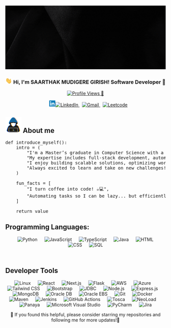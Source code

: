 <p align="center">
  <img src="https://raw.githubusercontent.com/mudiger/mudiger/main/Software%20Developer%20LinkedIn%20Banner.gif" height="200"/>
</p>

<h3 align="center"> 
    <img src="https://github.com/mudiger/mudiger/blob/main/hello.gif" width="21"> 
    Hi, I'm <b>SAARTHAK MUDIGERE GIRISH!</b> Software Developer 🚀
</h3>

<p align="center">
    <!-- Profile Views -->
    <a href="https://komarev.com/ghpvc/?username=mudiger">
        <img src="https://komarev.com/ghpvc/?username=mudiger&label=%20Profile%20Views%20👀%20&color=0e75b6&style=flat" alt="Profile Views 👀" />
    </a>
</p>
<p align="center">
    &emsp;
    <a href="https://www.linkedin.com/in/mudigere/" target="_blank">
         <img alt="LinkedIn" width="19.5px" src="https://github.com/mudiger/mudiger/blob/main/Linkedin%20Logo.png"><img alt="LinkedIn" src="https://img.shields.io/badge/LinkedIn-blue?style=flat-square&logo=linkedin&logoColor=white">
    </a> 
    &nbsp;
    <a href="mailto:saarthakmudigere@gmail.com" target="_blank">
        <img alt="Gmail" src="https://img.shields.io/badge/-saarthakmudigere@gmail.com-c14438?style=flat-square&logo=Gmail&logoColor=white">
    </a> 
    &nbsp;
    <a href="https://leetcode.com/u/saarthakmudigere/"><img alt = "Leetcode" src="https://img.shields.io/badge/LeetCode%20-%23FFA116.svg?style=plastic&logo=leetcode&logoColor=black" /></a>
</p>

## <picture><img src = "https://github.com/mudiger/mudiger/blob/main/about_me.gif?raw=true" width = 50px></picture> About me

<pre>
def introduce_myself():
    intro = (
        "I'm a Master’s graduate in Computer Science with a passion for software development and DevOps.", 
        "My expertise includes full-stack development, automation, cloud computing (AWS, Azure), and CI/CD pipelines.",
        "I enjoy building scalable solutions, optimizing workflows, and automating processes to improve efficiency.", 
        "Always excited to learn and take on new challenges! 🚀"
    )
    
    fun_facts = [
        "I turn coffee into code! ☕💻",
        "Automating tasks so I can be lazy... but efficiently! 😎",
    ]
    
    return value
</pre>


## Programming Languages:
<p align="center"> &emsp; <img alt="Python" src="https://img.shields.io/badge/Python-FFD43B?style=flat-square&logo=python&logoColor=darkgreen"> &emsp; <img alt="JavaScript" src="https://img.shields.io/badge/JavaScript-F7DF1E?style=flat-square&logo=javascript&logoColor=black"> &emsp; <img alt="TypeScript" src="https://img.shields.io/badge/TypeScript-3178C6?style=flat-square&logo=typescript&logoColor=white"> &emsp; <img alt="Java" src="https://img.shields.io/badge/Java-ED8B00?style=flat-square&logo=java&logoColor=white"> &emsp; <img alt="HTML" src="https://img.shields.io/badge/HTML-E34F26?style=flat-square&logo=html5&logoColor=white"> &emsp; <img alt="CSS" src="https://img.shields.io/badge/CSS-1572B6?style=flat-square&logo=css3&logoColor=white"> &emsp; <img alt="SQL" src="https://img.shields.io/badge/SQL-4479A1?style=flat-square&logo=mysql&logoColor=white"> </p>
<br />
  
## Developer Tools

<p align="center"> <img alt="Linux" src="https://img.shields.io/badge/Linux-FCC624?style=flat-square&logo=linux&logoColor=black"> &emsp; <img alt="React" src="https://img.shields.io/badge/React-61DAFB?style=flat-square&logo=react&logoColor=black"> &emsp; <img alt="Next.js" src="https://img.shields.io/badge/Next.js-000000?style=flat-square&logo=nextdotjs&logoColor=white"> &emsp; <img alt="Flask" src="https://img.shields.io/badge/Flask-000000?style=flat-square&logo=flask&logoColor=white"> &emsp; <img alt="AWS" src="https://img.shields.io/badge/AWS-232F3E?style=flat-square&logo=amazonaws&logoColor=white"> &emsp; <img alt="Azure" src="https://img.shields.io/badge/Azure-0078D4?style=flat-square&logo=microsoftazure&logoColor=white"> &emsp; <img alt="Tailwind CSS" src="https://img.shields.io/badge/Tailwind%20CSS-06B6D4?style=flat-square&logo=tailwindcss&logoColor=white"> &emsp; <img alt="Bootstrap" src="https://img.shields.io/badge/Bootstrap-7952B3?style=flat-square&logo=bootstrap&logoColor=white"> &emsp; <img alt="JDBC" src="https://img.shields.io/badge/JDBC-4479A1?style=flat-square&logo=java&logoColor=white"> &emsp; <img alt="Node.js" src="https://img.shields.io/badge/Node.js-339933?style=flat-square&logo=nodedotjs&logoColor=white"> &emsp; <img alt="Express.js" src="https://img.shields.io/badge/Express.js-000000?style=flat-square&logo=express&logoColor=white"> &emsp; <img alt="MongoDB" src="https://img.shields.io/badge/MongoDB-47A248?style=flat-square&logo=mongodb&logoColor=white"> &emsp; <img alt="Oracle DB" src="https://img.shields.io/badge/Oracle_DB-F80000?style=flat-square&logo=oracle&logoColor=white"> &emsp; <img alt="Oracle EBS" src="https://img.shields.io/badge/Oracle_EBS-F80000?style=flat-square&logo=oracle&logoColor=white"> &emsp; <img alt="Git" src="https://img.shields.io/badge/Git-F05032?style=flat-square&logo=git&logoColor=white"> &emsp; <img alt="Docker" src="https://img.shields.io/badge/Docker-2496ED?style=flat-square&logo=docker&logoColor=white"> &emsp; <img alt="Maven" src="https://img.shields.io/badge/Maven-C71A36?style=flat-square&logo=apachemaven&logoColor=white"> &emsp; <img alt="Jenkins" src="https://img.shields.io/badge/Jenkins-D24939?style=flat-square&logo=jenkins&logoColor=white"> &emsp; <img alt="GitHub Actions" src="https://img.shields.io/badge/GitHub%20Actions-2088FF?style=flat-square&logo=githubactions&logoColor=white"> &emsp; <img alt="Tosca" src="https://img.shields.io/badge/Tosca-00599C?style=flat-square&logo=tosca&logoColor=white"> &emsp; <img alt="NeoLoad" src="https://img.shields.io/badge/NeoLoad-0078D7?style=flat-square&logo=neoload&logoColor=white"> &emsp; <img alt="Panaya" src="https://img.shields.io/badge/Panaya-FF5733?style=flat-square&logo=panaya&logoColor=white"> &emsp; <img alt="Microsoft Visual Studio" src="https://img.shields.io/badge/Visual%20Studio-5C2D91?style=flat-square&logo=visualstudio&logoColor=white"> &emsp; <img alt="PyCharm" src="https://img.shields.io/badge/PyCharm-000000?style=flat-square&logo=pycharm&logoColor=white"> &emsp; <img alt="Jira" src="https://img.shields.io/badge/Jira-0052CC?style=flat-square&logo=jira&logoColor=white"> </p>


<p align="center"> 
🌟 If you found this helpful, please consider starring my repositories and following me for more updates!🌟
</p>
